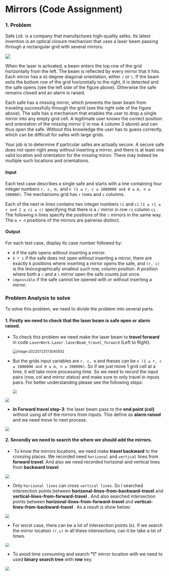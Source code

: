 # Mirrors (Code Assignment)

### 1. Problem

Safe Ltd. is a company that manufactures high-quality safes. Its latest invention is an optical closure  mechanism that uses a laser beam passing through a rectangular grid with several mirrors.

![](https://github.com/tharhtetsan/Safe_bet/blob/main/imgs/problem.png)

When the laser is activated, a beam enters the top row of the grid horizontally from the left. The beam  is reflected by every mirror that it hits. Each mirror has a `45` degree diagonal orientation, either `/` or `\`. If  the beam exits the bottom row of the grid horizontally to the right, it is detected and the safe opens (see  the left side of the figure above). Otherwise the safe remains closed and an alarm is raised. 

Each safe has a missing mirror, which prevents the laser beam from traveling successfully through the  grid (see the right side of the figure above). The safe has a mechanism that enables the user to drop a  single mirror into any empty grid cell. A legitimate user knows the correct position and orientation of  the missing mirror (/ in row 4 column 3 above) and can thus open the safe. Without this knowledge the  user has to guess correctly, which can be difficult for safes with large grids. 

Your job is to determine if particular safes are actually secure. A secure safe does not open right away  without inserting a mirror, and there is at least one valid location and orientation for the missing mirror.  There may indeed be multiple such locations and orientations.

#### Input 

Each test case describes a single safe and starts with a line containing four integer numbers `r, c, m,` and  `n (1 ≤ r, c ≤ 1000000 and 0 ≤ m, n ≤ 200000)`. The mechanisms grid has `r` rows and `c` columns.

Each of the next m lines contains two integer numbers `ri` and `ci` `(1 ≤ ri ≤ r and 1 ≤ ci ≤ c)` specifying that  there is a `/` mirror in row `ri` column `ci` . The following n lines specify the positions of the `\` mirrors in the  same way. The `m + n` positions of the mirrors are pairwise distinct.



#### Output

For each test case, display its case number followed by:

- `0` if the safe opens without inserting a mirror. 
- `k r c` if the safe does not open without inserting a mirror, there are exactly k positions where inserting  a mirror opens the safe, and `(r, c)` is the lexicographically smallest such row, column position. A position  where both a `/` and a `\` mirror open the safe counts just once. 
- `impossible` if the safe cannot be opened with or without inserting a mirror.



### Problem Analysis to solve

To solve this problem, we need to divide the problem into several parts.

#### 1. Firstly we need to check that the laser beam is **safe open** or **alarm raised**. 

- To check this problem we need make the laser beam to **travel forward** in code `LaserWork.Laser.laserBeam_travel_forward` (Left to Right). 

  <img src="C:\Users\tharh\AppData\Roaming\Typora\typora-user-images\image-20220723173045932.png" alt="image-20220723173045932" style="zoom:80%;" />

- But the grids input variables are `r, c, m` and theses can be `n (1 ≤ r, c ≤ 1000000 and 0 ≤ m, n ≤ 200000)`. So if we just move 1 grid cell at a time, it will take more processing time. So we need to record the input pairs (row, col and mirror status) and make sure to only travel in inputs pairs.  For better understanding please see the following steps:

  

  <img src="D:\interview\images\forward_1.PNG" style="zoom:80%;" />

 <img src="D:\interview\images\forward_2.PNG" style="zoom:80%;" />

- **In Forward travel step-3**: the laser beam pass to the **end point (col)** without using all of the mirrors from inputs. This define as **alarm raised** and we need move to next process.

<img src="D:\interview\images\forward_3.PNG" style="zoom:80%;" />





#### 2. Secondly we need to search the where we should add the mirrors.

- ​	To know the mirrors locations, we need make **travel backward** to the crossing places. We recorded need `horizonal` and `vertical` lines from **forward travel**. And also we need recorded horizonal and vertical lines from **backward travel**.

<img src="D:\interview\images\forward_and_backward.PNG" style="zoom:80%;" />

- Only `horizonal lines` can cross `vertical lines`. So I searched intersection points between **horizonal-lines-from-backward-travel** and **vertical-lines-from-forward-travel** . And also searched  intersection points between **horizonal-lines-from-forward-travel** and **vertical-lines-from-backward-travel** . As a result is show below:

<img src="D:\interview\images\intersection.PNG" style="zoom:80%;" />

- For worst case, there can be a lot of intersection points (`k`). If we search the mirror location `(r,c)` in all these intersections, can it be take a lot of times. 

<img src="D:\interview\images\worst_case.PNG" style="zoom:80%;" />

- To avoid time consuming and search **"\\"** mirror location with we need to used **binary search tree** with **row** key.

<img src="D:\interview\images\worst_case_optimized.PNG" style="zoom:80%;" />
